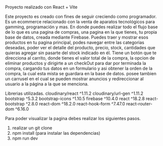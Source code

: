 Proyecto realizado con React + Vite

Este proyecto es creado con fines de seguir creciendo como programador. 
Es un ecommerce relacionado con la venta de aparatos tecnológicos para gamming, programación y mas. En donde puedes realizar todo el flujo base de lo que es una pagina de compras, una pagina en la que tienes, tu propia base de datos, creada mediante Firebase.
Puedes traer y mostrar esos productos en tu pagina principal, podes navegar entre las categorias deseadas, poder ver el detalle del producto, precio, stock, cantidades que quieras agregar sin pasarte del stock indicado en él. Tiene un botón que te direcciona al carrito, donde tienes el valor total de la compra, la opcion de eliminar productos y dirigirte a un checkOut para dar por terminada la compra, cargando tus datos en un formulario y asi obtener la orden de la compra, la cual esta mista se guardara en la base de datos. posee tambien un carrusel en el cual se pueden mostrar anuncios y redireccionar al usuario a la página a la que se menciona.


 Librerias utilizadas.
 cloudinary/react ^1.11.2
 cloudinary/url-gen ^1.11.2
 bootstrap ^5.3.2
 bootstrap-icons ^1.10.5
 firebase ^10.4.0
 react ^18.2.8
 react-bootstrap ^2.8.0
 react-dom ^18.2.0
 react-hook-form ^7.47.0
 react-router-dom ^6.16.0

 Para poder visualizar la pagina debes realizar los siguientes pasos.

 1. realizar un git clone
 2. npm install (para instalar las dependencias)
 3. npm run dev

